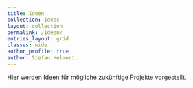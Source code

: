 ```yaml
---
title: Ideen
collection: ideas
layout: collection
permalink: /ideen/
entries_layout: grid
classes: wide
author_profile: true
author: Stefan Helmert
---
```


Hier werden Ideen für mögliche zukünftige Projekte vorgestellt. 

